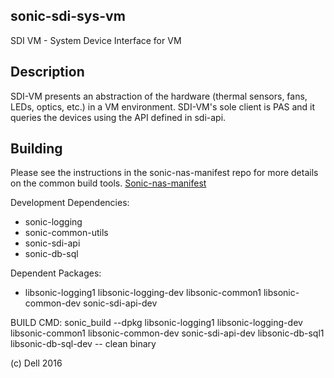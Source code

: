 sonic-sdi-sys-vm
-------------
SDI VM -  System Device Interface for VM

Description
-----------
SDI-VM presents an abstraction of the hardware (thermal sensors, fans, LEDs,
optics, etc.) in a VM environment. SDI-VM's sole client is PAS and it queries
the devices using the API defined in sdi-api.

Building
--------
Please see the instructions in the sonic-nas-manifest repo for more details on the common build tools.  [Sonic-nas-manifest](https://github.com/Azure/sonic-nas-manifest)

Development Dependencies:

 - sonic-logging
 - sonic-common-utils
 - sonic-sdi-api
 - sonic-db-sql

Dependent Packages:

 - libsonic-logging1 libsonic-logging-dev libsonic-common1 libsonic-common-dev sonic-sdi-api-dev

BUILD CMD: sonic_build --dpkg libsonic-logging1 libsonic-logging-dev libsonic-common1 libsonic-common-dev sonic-sdi-api-dev libsonic-db-sql1 libsonic-db-sql-dev -- clean binary

(c) Dell 2016
